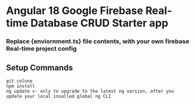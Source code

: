 # Angular 18 Google Firebase Real-time Database CRUD Starter app
### Replace {enviornment.ts} file contents,  with your own firebase Real-time project config

## Setup Commands

```
git colone
npm install
ng update <- only to upgrade to the latest ng version, after you update your local insalled global ng CLI
